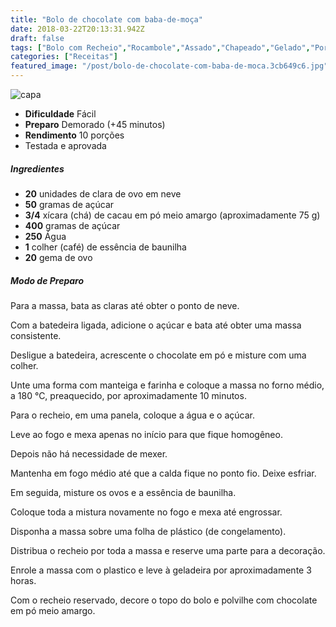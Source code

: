 ```yaml
---
title: "Bolo de chocolate com baba-de-moça"
date: 2018-03-22T20:13:31.942Z
draft: false
tags: ["Bolo com Recheio","Rocambole","Assado","Chapeado","Gelado","Portuguesa","Aniversário","Festas","Sem glúten","Sem lactose"]
categories: ["Receitas"]
featured_image: "/post/bolo-de-chocolate-com-baba-de-moca.3cb649c6.jpg"
---
```


![capa](/post/bolo-de-chocolate-com-baba-de-moca.3cb649c6.jpg)

*   **Dificuldade** Fácil
*   **Preparo** Demorado (+45 minutos)
*   **Rendimento** 10 porções
*   Testada e aprovada
    

##### Ingredientes

*   **20** unidades de clara de ovo em neve
*   **50** gramas de açúcar
*   **3/4** xícara (chá) de cacau em pó meio amargo (aproximadamente 75 g)
*   **400** gramas de açúcar
*   **250** Água
*   **1** colher (café) de essência de baunilha
*   **20** gema de ovo

##### Modo de Preparo

Para a massa, bata as claras até obter o ponto de neve.

Com a batedeira ligada, adicione o açúcar e bata até obter uma massa consistente.

Desligue a batedeira, acrescente o chocolate em pó e misture com uma colher.

Unte uma forma com manteiga e farinha e coloque a massa no forno médio, a 180 °C, preaquecido, por aproximadamente 10 minutos.

Para o recheio, em uma panela, coloque a água e o açúcar.

Leve ao fogo e mexa apenas no início para que fique homogêneo.

Depois não há necessidade de mexer.

Mantenha em fogo médio até que a calda fique no ponto fio. Deixe esfriar.

Em seguida, misture os ovos e a essência de baunilha.

Coloque toda a mistura novamente no fogo e mexa até engrossar.

Disponha a massa sobre uma folha de plástico (de congelamento).

Distribua o recheio por toda a massa e reserve uma parte para a decoração.

Enrole a massa com o plastico e leve à geladeira por aproximadamente 3 horas.

Com o recheio reservado, decore o topo do bolo e polvilhe com chocolate em pó meio amargo.
